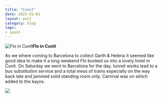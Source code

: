 ```yaml
---
title: "Cunit"
date: 2025-03-01
layout: post
category: blog
tags:
- spain
---
```



![Flo in Cunit](/images/2025/2025-03-01-cunit-2.jpg)**Flo in Cunit**
<!--more-->
As we where coming to Barcelona to collect Garth & Helena it seemed like good idea to make it a long weekend Flo booked us into a lovely hotel in Cunit.
 On Saturday we went to Barcelona for the day, tunnel works lead to a bus substitution service and a total mess of trains especially on the way back late and jammed solid standing room only. Carnival was on which added to the kayos.

 ![](/images/2025/2025-03-01-cunit-1.jpg)
